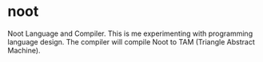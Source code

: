 noot
====

Noot Language and Compiler. This is me experimenting with programming language design. The compiler will compile Noot to TAM (Triangle Abstract Machine).
